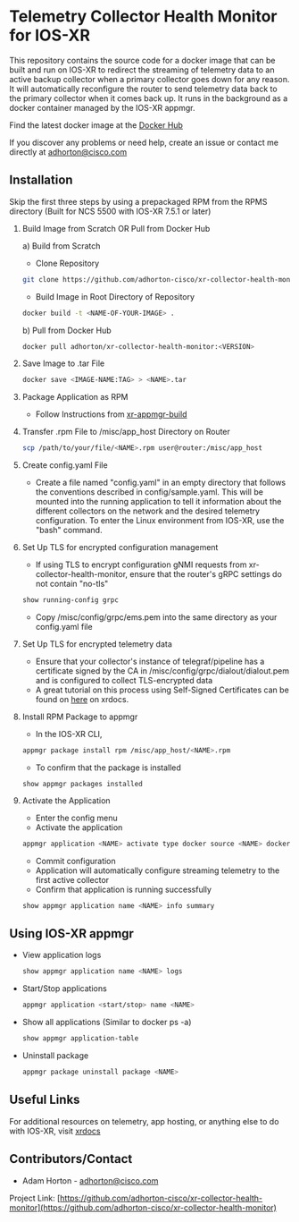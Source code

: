 # Telemetry Collector Health Monitor for IOS-XR
This repository contains the source code for a docker image that can be built and run on IOS-XR to redirect the streaming of telemetry data to an active backup collector when a primary collector goes down for any reason. It will automatically reconfigure the router to send telemetry data back to the primary collector when it comes back up. It runs in the background as a docker container managed by the IOS-XR appmgr.

Find the latest docker image at the [Docker Hub](https://hub.docker.com/r/adhorton/xr-collector-health-monitor)

If you discover any problems or need help, create an issue or contact me directly at adhorton@cisco.com

## Installation
Skip the first three steps by using a prepackaged RPM from the RPMS directory (Built for NCS 5500 with IOS-XR 7.5.1 or later)

1. Build Image from Scratch OR Pull from Docker Hub
    
    a) Build from Scratch
    - Clone Repository
    ```sh
    git clone https://github.com/adhorton-cisco/xr-collector-health-monitor.git
    ```
    - Build Image in Root Directory of Repository
    ```sh
    docker build -t <NAME-OF-YOUR-IMAGE> .
    ```    
    
    b) Pull from Docker Hub
    ```sh
    docker pull adhorton/xr-collector-health-monitor:<VERSION>
    ```

2. Save Image to .tar File
    ```sh
    docker save <IMAGE-NAME:TAG> > <NAME>.tar
    ```

3. Package Application as RPM
    - Follow Instructions from [xr-appmgr-build](https://github.com/ios-xr/xr-appmgr-build)

4. Transfer .rpm File to /misc/app_host Directory on Router
   ```sh
   scp /path/to/your/file/<NAME>.rpm user@router:/misc/app_host
   ```

5. Create config.yaml File
    - Create a file named "config.yaml" in an empty directory that follows the conventions described in config/sample.yaml. This will be mounted into the running application to tell it information about the different collectors on the network and the desired telemetry configuration. To enter the Linux environment from IOS-XR, use the "bash" command.

6. Set Up TLS for encrypted configuration management
    - If using TLS to encrypt configuration gNMI requests from xr-collector-health-monitor, ensure that the router's gRPC settings do not contain "no-tls"
    ```sh
    show running-config grpc
    ```
    - Copy /misc/config/grpc/ems.pem into the same directory as your config.yaml file

7. Set Up TLS for encrypted telemetry data
    - Ensure that your collector's instance of telegraf/pipeline has a certificate signed by the CA in /misc/config/grpc/dialout/dialout.pem and is configured to collect TLS-encrypted data
    - A great tutorial on this process using Self-Signed Certificates can be found on [here](https://xrdocs.io/telemetry/tutorials/2017-05-08-pipeline-with-grpc/#grpc-dialout-with-tls) on xrdocs.

8. Install RPM Package to appmgr
    - In the IOS-XR CLI, 
    ```sh
    appmgr package install rpm /misc/app_host/<NAME>.rpm
    ```
    - To confirm that the package is installed
    ```
    show appmgr packages installed
    ```

9. Activate the Application
    - Enter the config menu
    - Activate the application
    ```sh
    appmgr application <NAME> activate type docker source <NAME> docker-run-opts "-itd -v /path/to/config/directory/on/router:/config:ro --network host"
    ```
    - Commit configuration
    - Application will automatically configure streaming telemetry to the first active collector
    - Confirm that application is running successfully
    ```sh
    show appmgr application name <NAME> info summary
    ```

## Using IOS-XR appmgr
- View application logs
    ```sh
    show appmgr application name <NAME> logs
    ```

- Start/Stop applications
    ```sh
    appmgr application <start/stop> name <NAME>
    ```

- Show all applications (Similar to docker ps -a)
    ```sh
    show appmgr application-table
    ```

- Uninstall package
    ```sh
    appmgr package uninstall package <NAME>
    ```

## Useful Links

For additional resources on telemetry, app hosting, or anything else to do with IOS-XR, visit [xrdocs](https://xrdocs.io/)

## Contributors/Contact
* Adam Horton - adhorton@cisco.com

Project Link: [https://github.com/adhorton-cisco/xr-collector-health-monitor](https://github.com/adhorton-cisco/xr-collector-health-monitor)

